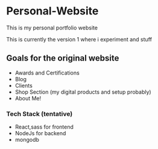 # Personal-Website
This is my personal portfolio website

This is currently the version 1 where i experiment and stuff

## Goals for the original website
- Awards and Certifications
- Blog
- Clients
- Shop Section (my digital products and setup probably)
- About Me!

### Tech Stack (tentative)
- React,sass for frontend
- NodeJs for backend
- mongodb
